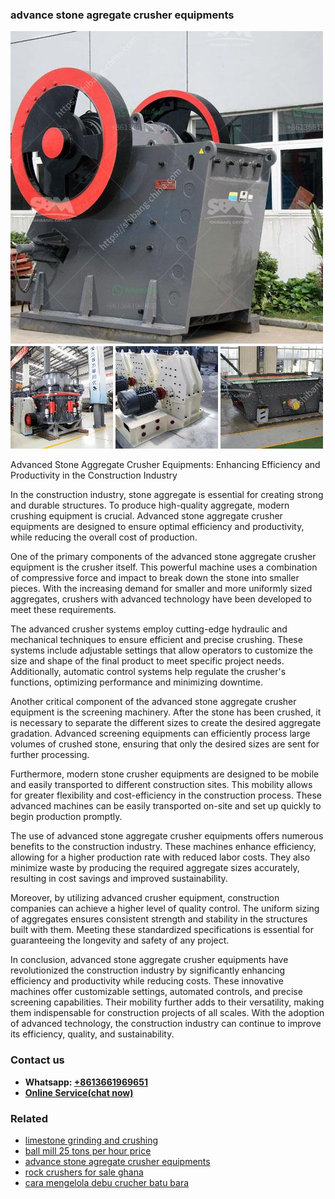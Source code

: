 <h3>advance stone agregate crusher equipments</h3><img src='1708332415.jpg' alt=''><p>Advanced Stone Aggregate Crusher Equipments: Enhancing Efficiency and Productivity in the Construction Industry</p><p>In the construction industry, stone aggregate is essential for creating strong and durable structures. To produce high-quality aggregate, modern crushing equipment is crucial. Advanced stone aggregate crusher equipments are designed to ensure optimal efficiency and productivity, while reducing the overall cost of production.</p><p>One of the primary components of the advanced stone aggregate crusher equipment is the crusher itself. This powerful machine uses a combination of compressive force and impact to break down the stone into smaller pieces. With the increasing demand for smaller and more uniformly sized aggregates, crushers with advanced technology have been developed to meet these requirements.</p><p>The advanced crusher systems employ cutting-edge hydraulic and mechanical techniques to ensure efficient and precise crushing. These systems include adjustable settings that allow operators to customize the size and shape of the final product to meet specific project needs. Additionally, automatic control systems help regulate the crusher's functions, optimizing performance and minimizing downtime.</p><p>Another critical component of the advanced stone aggregate crusher equipment is the screening machinery. After the stone has been crushed, it is necessary to separate the different sizes to create the desired aggregate gradation. Advanced screening equipments can efficiently process large volumes of crushed stone, ensuring that only the desired sizes are sent for further processing.</p><p>Furthermore, modern stone crusher equipments are designed to be mobile and easily transported to different construction sites. This mobility allows for greater flexibility and cost-efficiency in the construction process. These advanced machines can be easily transported on-site and set up quickly to begin production promptly.</p><p>The use of advanced stone aggregate crusher equipments offers numerous benefits to the construction industry. These machines enhance efficiency, allowing for a higher production rate with reduced labor costs. They also minimize waste by producing the required aggregate sizes accurately, resulting in cost savings and improved sustainability.</p><p>Moreover, by utilizing advanced crusher equipment, construction companies can achieve a higher level of quality control. The uniform sizing of aggregates ensures consistent strength and stability in the structures built with them. Meeting these standardized specifications is essential for guaranteeing the longevity and safety of any project.</p><p>In conclusion, advanced stone aggregate crusher equipments have revolutionized the construction industry by significantly enhancing efficiency and productivity while reducing costs. These innovative machines offer customizable settings, automated controls, and precise screening capabilities. Their mobility further adds to their versatility, making them indispensable for construction projects of all scales. With the adoption of advanced technology, the construction industry can continue to improve its efficiency, quality, and sustainability.</p><h3>Contact us</h3><ul><li><strong>Whatsapp:&nbsp;<a href="https://wa.me/8613661969651">+8613661969651</a></strong></li><li><a href="https://swt.shibang-china.com/?git&amp;zhl&amp;advance stone agregate crusher equipments"><strong>Online Service(chat now)</strong></a></li></ul><h3>Related</h3><ul><li><a href='limestone grinding and crushing.md'>limestone grinding and crushing</a></li><li><a href='ball mill 25 tons per hour price.md'>ball mill 25 tons per hour price</a></li><li><a href='advance stone agregate crusher equipments.md'>advance stone agregate crusher equipments</a></li><li><a href='rock crushers for sale ghana.md'>rock crushers for sale ghana</a></li><li><a href='cara mengelola debu crucher batu bara.md'>cara mengelola debu crucher batu bara</a></li></ul>